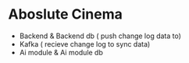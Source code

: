 # Aboslute Cinema

- Backend & Backend db
  ( push change log data to)
- Kafka
  ( recieve change log to sync data)
- Ai module & Ai module db

  
